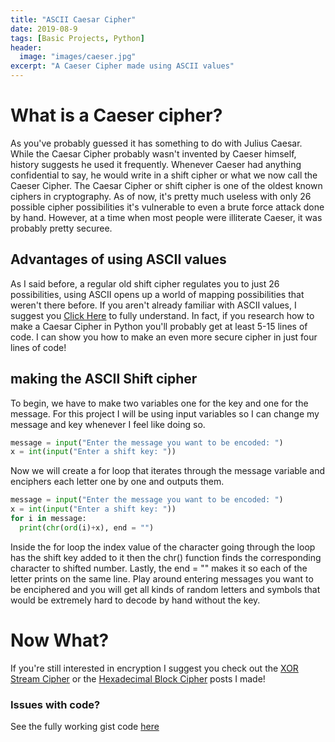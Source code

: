 ```yaml
---
title: "ASCII Caesar Cipher"
date: 2019-08-9
tags: [Basic Projects, Python]
header:
  image: "images/caeser.jpg"
excerpt: "A Caeser Cipher made using ASCII values"
---
```


# What is a Caeser cipher?
As you've probably guessed it has something to do with Julius Caesar. While the Caesar Cipher probably wasn't invented by Caeser himself, history suggests he used it frequently. Whenever Caeser had anything confidential to say, he would write in a shift cipher or what we now call the Caeser Cipher. The Caesar Cipher or shift cipher is one of the oldest known ciphers in cryptography. As of now, it's pretty much useless with only 26 possible cipher possibilities it's vulnerable to even a brute force attack done by hand. However, at a time when most people were illiterate Caeser, it was probably pretty securee.

## Advantages of using ASCII values
As I said before, a regular old shift cipher regulates you to just 26 possibilities, using ASCII opens up a world of mapping possibilities that weren't there before. If you aren't already familiar with ASCII values, I suggest you [Click Here](https://patchyst.github.io/indexASCII/) to fully understand. In fact, if you research how to make a Caesar Cipher in Python you'll probably get at least 5-15 lines of code. I can show you how to make an even more secure cipher in just four lines of code!

## making the ASCII Shift cipher
To begin, we have to make two variables one for the key and one for the message. For this project I will be using input variables so I can change my message and key whenever I feel like doing so.
```python
message = input("Enter the message you want to be encoded: ")
x = int(input("Enter a shift key: "))
```
Now we will create a for loop that iterates through the message variable and enciphers each letter one by one and outputs them.
```python
message = input("Enter the message you want to be encoded: ")
x = int(input("Enter a shift key: "))
for i in message:
  print(chr(ord(i)+x), end = "")
```
Inside the for loop the index value of the character going through the loop has the shift key added to it then the chr() function finds the corresponding character to shifted number. Lastly, the end = "" makes it so each of the letter prints on the same line. Play around entering messages you want to be enciphered and you will get all kinds of random letters and symbols that would be extremely hard to decode by hand without the key.


# Now What?
If you're still interested in encryption I suggest you check out the [XOR Stream Cipher](https://patchyst.github.io/XORstream/) or the [Hexadecimal Block Cipher](https://patchyst.github.io/BlockCipher/) posts I made!

### Issues with code?
See the fully working gist code [here](https://gist.github.com/Patchyst/06006ea382d27e26b0be4abaf7246948)
